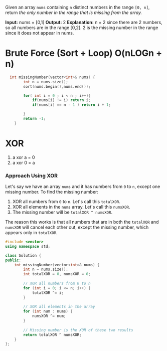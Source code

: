 Given an array `nums` containing `n` distinct numbers in the range `[0, n]`, return _the only number in the range that is missing from the array._

**Input:** nums = [0,1]
**Output:** 2
**Explanation:** n = 2 since there are 2 numbers, so all numbers are in the range [0,2]. 2 is the missing number in the range since it does not appear in nums.

# Brute Force (Sort + Loop) O(nLOGn + n) 
```cpp
  int missingNumber(vector<int>& nums) {
        int n = nums.size();
        sort(nums.begin(),nums.end());

        for( int i = 0 ; i < n ; i++){
            if(nums[i] != i) return i;
            if(nums[i] == n - 1 ) return i + 1;

        }
        return -1;
    }
```

# XOR 
1. a xor a = 0
2. a xor 0 = a
### Approach Using XOR

Let's say we have an array `nums` and it has numbers from `0` to `n`, except one missing number. To find the missing number:

1. XOR all numbers from `0` to `n`. Let's call this `totalXOR`.
2. XOR all elements in the `nums` array. Let's call this `numsXOR`.
3. The missing number will be `totalXOR ^ numsXOR`.

The reason this works is that all numbers that are in both the `totalXOR` and `numsXOR` will cancel each other out, except the missing number, which appears only in `totalXOR`.
```cpp
#include <vector>
using namespace std;

class Solution {
public:
    int missingNumber(vector<int>& nums) {
        int n = nums.size();
        int totalXOR = 0, numsXOR = 0;
        
        // XOR all numbers from 0 to n
        for (int i = 0; i <= n; i++) {
            totalXOR ^= i;
        }
        
        // XOR all elements in the array
        for (int num : nums) {
            numsXOR ^= num;
        }
        
        // Missing number is the XOR of these two results
        return totalXOR ^ numsXOR;
    }
};

```
